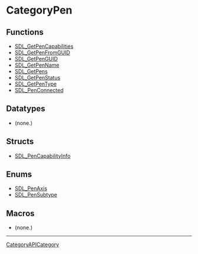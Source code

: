 # CategoryPen

## Functions

<!-- DO NOT HAND-EDIT CATEGORY LISTS, THEY ARE AUTOGENERATED AND WILL BE OVERWRITTEN, BASED ON TAGS IN INDIVIDUAL PAGE FOOTERS. EDIT THOSE INSTEAD. -->
<!-- BEGIN CATEGORY LIST: CategoryPen, CategoryAPIFunction -->
- [SDL_GetPenCapabilities](SDL_GetPenCapabilities)
- [SDL_GetPenFromGUID](SDL_GetPenFromGUID)
- [SDL_GetPenGUID](SDL_GetPenGUID)
- [SDL_GetPenName](SDL_GetPenName)
- [SDL_GetPens](SDL_GetPens)
- [SDL_GetPenStatus](SDL_GetPenStatus)
- [SDL_GetPenType](SDL_GetPenType)
- [SDL_PenConnected](SDL_PenConnected)
<!-- END CATEGORY LIST -->

## Datatypes

<!-- DO NOT HAND-EDIT CATEGORY LISTS, THEY ARE AUTOGENERATED AND WILL BE OVERWRITTEN, BASED ON TAGS IN INDIVIDUAL PAGE FOOTERS. EDIT THOSE INSTEAD. -->
<!-- BEGIN CATEGORY LIST: CategoryPen, CategoryAPIDatatype -->
- (none.)
<!-- END CATEGORY LIST -->

## Structs

<!-- DO NOT HAND-EDIT CATEGORY LISTS, THEY ARE AUTOGENERATED AND WILL BE OVERWRITTEN, BASED ON TAGS IN INDIVIDUAL PAGE FOOTERS. EDIT THOSE INSTEAD. -->
<!-- BEGIN CATEGORY LIST: CategoryPen, CategoryAPIStruct -->
- [SDL_PenCapabilityInfo](SDL_PenCapabilityInfo)
<!-- END CATEGORY LIST -->

## Enums

<!-- DO NOT HAND-EDIT CATEGORY LISTS, THEY ARE AUTOGENERATED AND WILL BE OVERWRITTEN, BASED ON TAGS IN INDIVIDUAL PAGE FOOTERS. EDIT THOSE INSTEAD. -->
<!-- BEGIN CATEGORY LIST: CategoryPen, CategoryAPIEnum -->
- [SDL_PenAxis](SDL_PenAxis)
- [SDL_PenSubtype](SDL_PenSubtype)
<!-- END CATEGORY LIST -->

## Macros

<!-- DO NOT HAND-EDIT CATEGORY LISTS, THEY ARE AUTOGENERATED AND WILL BE OVERWRITTEN, BASED ON TAGS IN INDIVIDUAL PAGE FOOTERS. EDIT THOSE INSTEAD. -->
<!-- BEGIN CATEGORY LIST: CategoryPen, CategoryAPIMacro -->
- (none.)
<!-- END CATEGORY LIST -->


----
[CategoryAPICategory](CategoryAPICategory)


